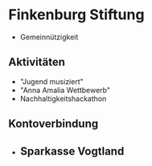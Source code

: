 # Finkenburg Stiftung
- Gemeinnützigkeit

## Aktivitäten
- "Jugend musiziert"
- "Anna Amalia Wettbewerb"
- Nachhaltigkeitshackathon

## Kontoverbindung
- Sparkasse Vogtland
  - 
